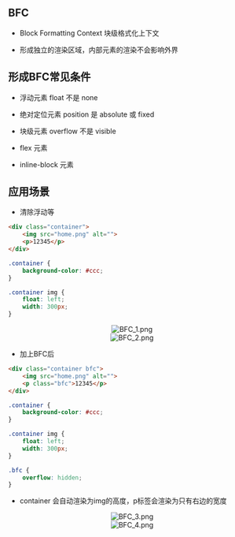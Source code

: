 ## BFC

+ Block Formatting Context 块级格式化上下文

+ 形成独立的渲染区域，内部元素的渲染不会影响外界

## 形成BFC常见条件

+ 浮动元素 float 不是 none

+ 绝对定位元素 position 是 absolute 或 fixed

+ 块级元素 overflow 不是 visible

+ flex 元素

+ inline-block 元素

## 应用场景

+ 清除浮动等

``` html
<div class="container">
    <img src="home.png" alt="">
    <p>12345</p>
</div>
```

``` css
.container {
    background-color: #ccc;
}

.container img {
    float: left;
    width: 300px;
}
```

<div align="center">
    <img :src="$withBase('/img/interview/BFC_1.png')" alt="BFC_1.png">
</div>

<div align="center">
    <img :src="$withBase('/img/interview/BFC_2.png')" alt="BFC_2.png">
</div>

+ 加上BFC后

``` html {1,3}
<div class="container bfc">
    <img src="home.png" alt="">
    <p class="bfc">12345</p>
</div>
```

``` css {10,11,12}
.container {
    background-color: #ccc;
}

.container img {
    float: left;
    width: 300px;
}

.bfc {
    overflow: hidden;
}
```

+ container 会自动渲染为img的高度，p标签会渲染为只有右边的宽度

<div align="center">
    <img :src="$withBase('/img/interview/BFC_3.png')" alt="BFC_3.png">
</div>

<div align="center">
    <img :src="$withBase('/img/interview/BFC_4.png')" alt="BFC_4.png">
</div>